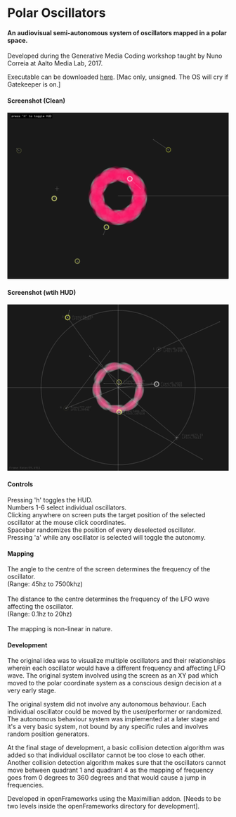 # Polar Oscillators
#### An audiovisual semi-autonomous system of oscillators mapped in a polar space.
Developed during the Generative Media Coding workshop taught by Nuno Correia at Aalto Media Lab, 2017.

Executable can be downloaded [here](https://dl.dropboxusercontent.com/u/37671700/polarOscillators.dmg). [Mac only, unsigned. The OS will cry if Gatekeeper is on.]

#### Screenshot (Clean)
![Screenshot Clean](screenshots/polarOsc_Clean.png)

#### Screenshot (wtih HUD)
![Screenshot w/ HUD](screenshots/polarOsc_HUD.png)

#### Controls
Pressing 'h' toggles the HUD.<br>
Numbers 1-6 select individual oscillators.<br>
Clicking anywhere on screen puts the target position of the selected oscillator at the mouse click coordinates.<br>
Spacebar randomizes the position of every deselected oscillator.<br>
Pressing 'a' while any oscillator is selected will toggle the autonomy.<br>

#### Mapping
The angle to the centre of the screen determines the frequency of the oscillator.<br>
(Range: 45hz to 7500khz) <br>
<br>
The distance to the centre determines the frequency of the LFO wave affecting the oscillator. <br>
(Range: 0.1hz to 20hz)<br>
<br>
The mapping is non-linear in nature.

#### Development
The original idea was to visualize multiple oscillators and their relationships wherein each oscillator would have a different frequency and affecting LFO wave. The original system involved using the screen as an XY pad which moved to the polar coordinate system as a conscious design decision at a very early stage.<br>

The original system did not involve any autonomous behaviour. Each individual oscillator could be moved by the user/performer or randomized. The autonomous behaviour system was implemented at a later stage and it's a very basic system, not bound by any specific rules and involves random position generators.<br>

At the final stage of development, a basic collision detection algorithm was added so that individual oscillator cannot be too close to each other. Another collision detection algorithm makes sure that the oscillators cannot move between quadrant 1 and quadrant 4 as the mapping of frequency goes from 0 degrees to 360 degrees and that would cause a jump in frequencies.<br>

Developed in openFrameworks using the Maximillian addon. [Needs to be two levels inside the openFrameworks directory for development].

